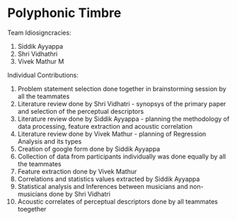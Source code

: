 # Polyphonic Timbre

Team Idiosigncracies:
1. Siddik Ayyappa
2. Shri Vidhathri
3. Vivek Mathur M


Individual Contributions:
1. Problem statement selection done together in brainstorming session by all the teammates
2. Literature review done by Shri Vidhatri - synopsys of the primary paper and selection of the perceptual descriptors
3. Literature review done by Siddik Ayyappa - planning the methodology of data processing, feature extraction and acoustic correlation
4. Literature review done by Vivek Mathur - planning of Regression Analysis and its types
5. Creation of google form done by Siddik Ayyappa
6. Collection of data from participants individually was done equally by all the teammates
7. Feature extraction done by Vivek Mathur
8. Correlations and statistics values extracted by Siddik Ayyappa
9. Statistical analysis and Inferences between musicians and non-musicians done by Shri Vidhatri
10. Acoustic correlates of perceptual descriptors done by all teammates toegether




